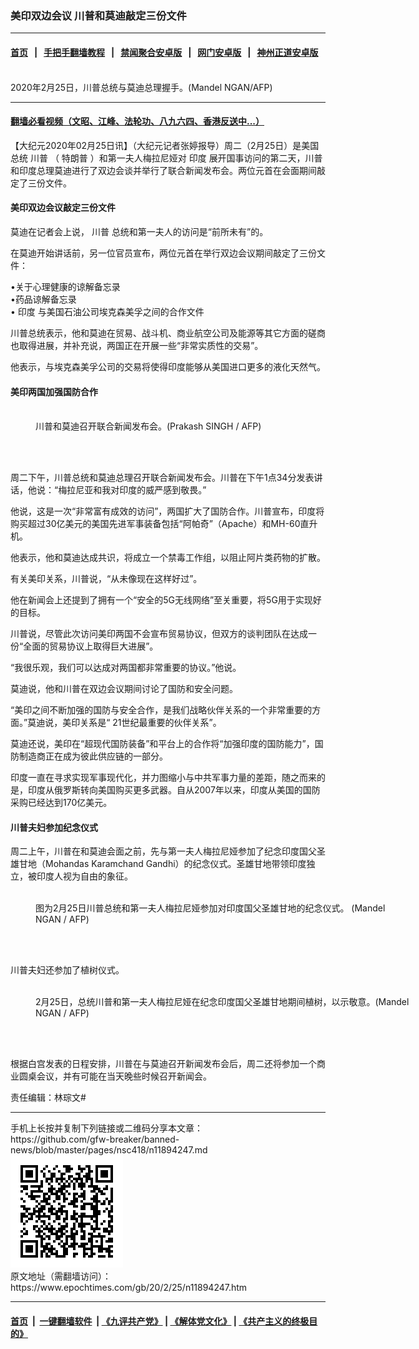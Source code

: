 ### 美印双边会议 川普和莫迪敲定三份文件
------------------------

#### [首页](https://github.com/gfw-breaker/banned-news/blob/master/README.md) &nbsp;&nbsp;|&nbsp;&nbsp; [手把手翻墙教程](https://github.com/gfw-breaker/guides/wiki) &nbsp;&nbsp;|&nbsp;&nbsp; [禁闻聚合安卓版](https://github.com/gfw-breaker/bn-android) &nbsp;&nbsp;|&nbsp;&nbsp; [网门安卓版](https://github.com/oGate2/oGate) &nbsp;&nbsp;|&nbsp;&nbsp; [神州正道安卓版](https://github.com/SzzdOgate/update) 



<div><img alt="" class="aligncenter wp-post-image" src="https://i.epochtimes.com/assets/uploads/2020/02/000_1PA2U2-600x400.jpg"/>
<div class="red16 caption">
 2020年2月25日，川普总统与莫迪总理握手。(Mandel NGAN/AFP)
</div>
</div><hr/>

#### [翻墙必看视频（文昭、江峰、法轮功、八九六四、香港反送中...）](https://github.com/gfw-breaker/banned-news/blob/master/pages/link3.md)

<div><p>
 【大纪元2020年02月25日讯】（大纪元记者张婷报导）周二（2月25日）是美国总统
 <ok href="https://www.epochtimes.com/gb/tag/%E5%B7%9D%E6%99%AE.html">
  川普
 </ok>
 （
 <ok href="https://www.epochtimes.com/gb/tag/%E7%89%B9%E6%9C%97%E6%99%AE.html">
  特朗普
 </ok>
 ）和第一夫人梅拉尼娅对
 <ok href="https://www.epochtimes.com/gb/tag/%E5%8D%B0%E5%BA%A6.html">
  印度
 </ok>
 展开国事访问的第二天，川普和印度总理莫迪进行了双边会谈并举行了联合新闻发布会。两位元首在会面期间敲定了三份文件。
</p>
<h4>
 美印双边会议敲定三份文件
</h4>
<p>
 莫迪在记者会上说，
 <ok href="https://www.epochtimes.com/gb/tag/%E5%B7%9D%E6%99%AE.html">
  川普
 </ok>
 总统和第一夫人的访问是“前所未有”的。
</p>
<p>
 在莫迪开始讲话前，另一位官员宣布，两位元首在举行双边会议期间敲定了三份文件：
</p>
<p>
 •关于心理健康的谅解备忘录
 <br/>
 •药品谅解备忘录
 <br/>
 •
 <ok href="https://www.epochtimes.com/gb/tag/%E5%8D%B0%E5%BA%A6.html">
  印度
 </ok>
 与美国石油公司埃克森美孚之间的合作文件
</p>
<p>
 川普总统表示，他和莫迪在贸易、战斗机、商业航空公司及能源等其它方面的磋商也取得进展，并补充说，两国正在开展一些“非常实质性的交易”。
</p>
<p>
 他表示，与埃克森美孚公司的交易将使得印度能够从美国进口更多的液化天然气。
</p>
<h4>
 美印两国加强国防合作
</h4>
<figure class="wp-caption aligncenter" id="attachment_11894528" style="width: 600px">
 <ok href="http://i.epochtimes.com/assets/uploads/2020/02/000_1PA3MV.jpg">
  <img alt="" class="size-large wp-image-11894528" src="http://i.epochtimes.com/assets/uploads/2020/02/000_1PA3MV-600x400.jpg"/>
 </ok>
 <br/><figcaption class="wp-caption-text">
  川普和莫迪召开联合新闻发布会。(Prakash SINGH / AFP)
 </figcaption><br/>
</figure><br/>
<p>
 周二下午，川普总统和莫迪总理召开联合新闻发布会。川普在下午1点34分发表讲话，他说：“梅拉尼亚和我对印度的威严感到敬畏。”
</p>
<p>
 他说，这是一次“非常富有成效的访问”，两国扩大了国防合作。川普宣布，印度将购买超过30亿美元的美国先进军事装备包括“阿帕奇”（Apache）和MH-60直升机。
</p>
<p>
 他表示，他和莫迪达成共识，将成立一个禁毒工作组，以阻止阿片类药物的扩散。
</p>
<p>
 有关美印关系，川普说，“从未像现在这样好过”。
</p>
<p>
 他在新闻会上还提到了拥有一个“安全的5G无线网络”至关重要，将5G用于实现好的目标。
</p>
<p>
 川普说，尽管此次访问美印两国不会宣布贸易协议，但双方的谈判团队在达成一份“全面的贸易协议上取得巨大进展”。
</p>
<p>
 “我很乐观，我们可以达成对两国都非常重要的协议。”他说。
</p>
<p>
 莫迪说，他和川普在双边会议期间讨论了国防和安全问题。
</p>
<p>
 “美印之间不断加强的国防与安全合作，是我们战略伙伴关系的一个非常重要的方面。”莫迪说，美印关系是“ 21世纪最重要的伙伴关系”。
</p>
<p>
 莫迪还说，美印在“超现代国防装备”和平台上的合作将“加强印度的国防能力”，国防制造商正在成为彼此供应链的一部分。
</p>
<p>
 印度一直在寻求实现军事现代化，并力图缩小与中共军事力量的差距，随之而来的是，印度从俄罗斯转向美国购买更多武器。自从2007年以来，印度从美国的国防采购已经达到170亿美元。
</p>
<h4>
 川普夫妇参加纪念仪式
</h4>
<p>
 周二上午，川普在和莫迪会面之前，先与第一夫人梅拉尼娅参加了纪念印度国父圣雄甘地（Mohandas Karamchand Gandhi）的纪念仪式。圣雄甘地带领印度独立，被印度人视为自由的象征。
</p>
<figure class="wp-caption aligncenter" id="attachment_11894318" style="width: 600px">
 <ok href="http://i.epochtimes.com/assets/uploads/2020/02/000_1PA2SA.jpg">
  <img alt="" class="size-large wp-image-11894318" src="http://i.epochtimes.com/assets/uploads/2020/02/000_1PA2SA-600x400.jpg"/>
 </ok>
 <br/><figcaption class="wp-caption-text">
  图为2月25日川普总统和第一夫人梅拉尼娅参加对印度国父圣雄甘地的纪念仪式。 (Mandel NGAN / AFP)
 </figcaption><br/>
</figure><br/>
<p>
 川普夫妇还参加了植树仪式。
</p>
<figure class="wp-caption aligncenter" id="attachment_11894331" style="width: 600px">
 <ok href="http://i.epochtimes.com/assets/uploads/2020/02/000_1PA2K3.jpg">
  <img alt="" class="size-large wp-image-11894331" src="http://i.epochtimes.com/assets/uploads/2020/02/000_1PA2K3-600x400.jpg"/>
 </ok>
 <br/><figcaption class="wp-caption-text">
  2月25日，总统川普和第一夫人梅拉尼娅在纪念印度国父圣雄甘地期间植树，以示敬意。(Mandel NGAN / AFP)
 </figcaption><br/>
</figure><br/>
<p>
 根据白宫发表的日程安排，川普在与莫迪召开新闻发布会后，周二还将参加一个商业圆桌会议，并有可能在当天晚些时候召开新闻会。
</p>
<p>
 责任编辑：林琮文#
</p>
</div>
<hr/>
手机上长按并复制下列链接或二维码分享本文章：<br/>
https://github.com/gfw-breaker/banned-news/blob/master/pages/nsc418/n11894247.md <br/>
<a href='https://github.com/gfw-breaker/banned-news/blob/master/pages/nsc418/n11894247.md'><img src='https://github.com/gfw-breaker/banned-news/blob/master/pages/nsc418/n11894247.md.png'/></a> <br/>
原文地址（需翻墙访问）：https://www.epochtimes.com/gb/20/2/25/n11894247.htm


------------------------
#### [首页](https://github.com/gfw-breaker/banned-news/blob/master/README.md) &nbsp;|&nbsp; [一键翻墙软件](https://github.com/gfw-breaker/nogfw/blob/master/README.md) &nbsp;| [《九评共产党》](https://github.com/gfw-breaker/9ping.md/blob/master/README.md#九评之一评共产党是什么) | [《解体党文化》](https://github.com/gfw-breaker/jtdwh.md/blob/master/README.md) | [《共产主义的终极目的》](https://github.com/gfw-breaker/gczydzjmd.md/blob/master/README.md)


<img src='http://gfw-breaker.win/banned-news/pages/nsc418/n11894247.md' width='0px' height='0px'/>